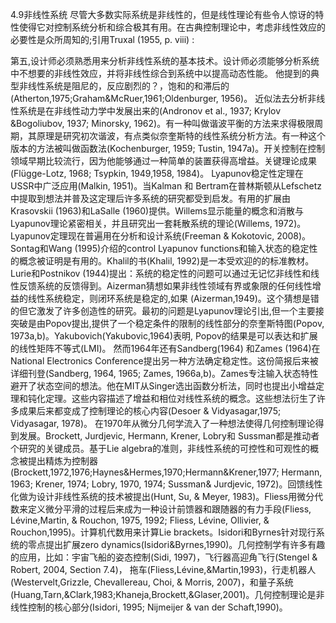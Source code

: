 4.9非线性系统
尽管大多数实际系统是非线性的，但是线性理论有些令人惊讶的特性使得它对控制系统分析和综合极其有用。在古典控制理论中，考虑非线性效应的必要性是众所周知的;引用Truxal (1955, p. viii) :

第五,设计师必须熟悉用来分析非线性系统的基本技术。设计师必须能够分析系统中不想要的非线性效应，并将非线性综合到系统中以提高动态性能。
	他提到的典型非线性系统是阻尼的，反应剧烈的？，饱和的和滞后的(Atherton,1975;Graham&McRuer,1961;Oldenburger, 1956)。
	近似法去分析非线性系统是在非线性动力学中发展出来的(Andronov et al., 1937; Krylov &Bogoliubov, 1937; Minorsky, 1962)。有一种叫做谐波平衡的方法来求得极限周期，其原理是研究初次谐波，有点类似奈奎斯特的线性系统分析方法。有一种这个版本的方法被叫做函数法(Kochenburger, 1959; Tustin, 1947a)。开关控制在控制领域早期比较流行，因为他能够通过一种简单的装置获得高增益。关键理论成果(Flügge-Lotz, 1968; Tsypkin, 1949,1958, 1984)。
Lyapunov稳定性定理在USSR中广泛应用(Malkin, 1951)。当Kalman 和 Bertram在普林斯顿从Lefschetz中提取到想法并普及这定理后许多系统的研究都受到启发。有用的扩展由Krasovskii (1963)和LaSalle (1960)提供。Willems显示能量的概念和消散与Lyapunov理论紧密相关，并且研究出一套耗散系统的理论(Willems, 1972)。Lyapunov定理现在普遍用在分析和设计系统(Freeman & Kokotovic, 2008)。Sontag和Wang (1995)介绍的control Lyapunov functions和输入状态的稳定性的概念被证明是有用的。Khalil的书(Khalil, 1992)是一本受欢迎的的标准教材。
Lurie和Postnikov (1944)提出：系统的稳定性的问题可以通过无记忆非线性和线性反馈系统的反馈得到。Aizerman猜想如果非线性领域有界或象限的任何线性增益的线性系统稳定，则闭环系统是稳定的,如果 (Aizerman,1949)。这个猜想是错的但它激发了许多创造性的研究。最初的问题是Lyapunov理论引出,但一个主要接突破是由Popov提出,提供了一个稳定条件的限制的线性部分的奈奎斯特图(Popov, 1973a,b)。Yakubovich(Yakubovic,1964)表明, Popov的结果是可以表达和扩展的线性矩阵不等式(LMI)。
然而1964年还有Sandberg(1964) 和Zames (1964)在National Electronics Conference提出另一种方法确定稳定性。这份简报后来被详细刊登(Sandberg, 1964, 1965; Zames, 1966a,b)。Zames专注输入状态特性避开了状态空间的想法。他在MIT从Singer选出函数分析法，同时也提出小增益定理和钝化定理。这些内容描述了增益和相位对线性系统的概念。这些想法衍生了许多成果后来都变成了控制理论的核心内容(Desoer & Vidyasagar,1975; Vidyasagar, 1978)。
在1970年从微分几何学流入了一种想法使得几何控制理论得到发展。Brockett, Jurdjevic, Hermann, Krener, Lobry和 Sussman都是推动者个研究的关键成员。基于Lie algebra的准则，非线性系统的可控性和可观性的概念被提出精炼为控制器(Brockett,1972,1976;Haynes&Hermes,1970;Hermann&Krener,1977; Hermann, 1963; Krener, 1974; Lobry, 1970, 1974; Sussman& Jurdjevic, 1972)。回馈线性化做为设计非线性系统的技术被提出(Hunt, Su, & Meyer, 1983)。Fliess用微分代数来定义微分平滑的过程后来成为一种设计前馈器和跟随器的有力手段(Fliess, Lévine,Martin, & Rouchon, 1975, 1992; Fliess, Lévine, Ollivier, & Rouchon,1995)。计算机代数用来计算Lie brackets。Isidori和Byrnes针对现行系统的零点提出扩展zero dynamics(Isidori&Byrnes,1990)。几何控制学有许多有趣的应用，比如：宇宙飞船的姿态控制(Sidi, 1997)，飞行器高迎角飞行(Stengel & Robert, 2004, Section 7.4)，
拖车(Fliess,Lévine,&Martin,1993)，行走机器人(Westervelt,Grizzle, Chevallereau, Choi, & Morris, 2007)，和量子系统(Huang,Tarn,&Clark,1983;Khaneja,Brockett,&Glaser,2001)。几何控制理论是非线性控制的核心部分(Isidori, 1995; Nijmeijer & van der Schaft,1990)。
